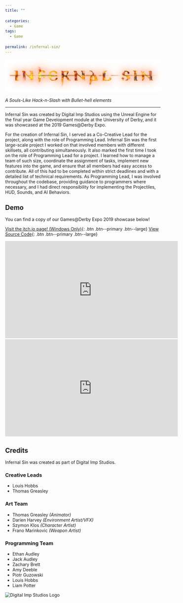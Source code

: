 ```yaml
---
title: ""

categories:
  - Game
tags:
  - Game

permalink: /infernal-sin/
---
```


![Infernal Sin Logo](/assets/images/infernalsinlogo.png)

*A Souls-Like Hack-n-Slash with Bullet-hell elements*

---

Infernal Sin was created by Digital Imp Studios using the Unreal Engine for the final year Game Development module at the University of Derby, and it was showcased at the 2019 Games@Derby Expo.

For the creation of Infernal Sin, I served as a Co-Creative Lead for the project, along with the role of Programming Lead. Infernal Sin was the first large-scale project I worked on that involved members with different skillsets, all contributing simultaneously. It also marked the first time I took on the role of Programming Lead for a project. I learned how to manage a team of such size, coordinate the assignment of tasks, implement new features into the game, and ensure that all members had easy access to contribute. All of this had to be completed within strict deadlines and with a detailed list of technical requirements. As Programming Lead, I was involved throughout the codebase, providing guidance to programmers where necessary, and I had direct responsibility for implementing the Projectiles, HUD, Sounds, and AI Behaviors.

## Demo

You can find a copy of our Games@Derby Expo 2019 showcase below!

[<i class="fab fa-itch-io"></i> Visit the itch.io page! (Windows Only)](https://bazzadwarf.itch.io/infernal-sin){: .btn .btn--primary .btn--large}
[<i class="fab fa-gitlab"></i> View Source Code](https://gitlab.com/Bazzadwarf/pi){: .btn .btn--primary .btn--large}

<iframe width="560" height="315" src="https://www.youtube.com/embed/v5kYVwh9sC0?si=cmpi7Xd-aWJGwX6W" title="YouTube video player" frameborder="0" allow="accelerometer; autoplay; clipboard-write; encrypted-media; gyroscope; picture-in-picture; web-share" referrerpolicy="strict-origin-when-cross-origin" allowfullscreen></iframe>
<br>
<iframe width="560" height="315" src="https://www.youtube.com/embed/j1sgWUjcdhc?si=JDrWY5oNW4x2MN6R" title="YouTube video player" frameborder="0" allow="accelerometer; autoplay; clipboard-write; encrypted-media; gyroscope; picture-in-picture; web-share" referrerpolicy="strict-origin-when-cross-origin" allowfullscreen></iframe>

## Credits

Infernal Sin was created as part of Digital Imp Studios.

### Creative Leads

* Louis Hobbs [<i class="fab fa-linkedin"></i>](https://www.linkedin.com/in/louis-hobbs/) [<i class="fab fa-gitlab"></i>](https://gitlab.com/bazzadwarf) [<i class="fab fa-github"></i>](https://github.com/bazzadwarf)
* Thomas Greasley [<i class="fab fa-linkedin"></i>](https://www.linkedin.com/in/thomas-greasley) [<i class="fab fa-artstation"></i>](https://www.artstation.com/emperor339)

### Art Team

* Thomas Greasley *(Animator)* [<i class="fab fa-linkedin"></i>](https://www.linkedin.com/in/thomas-greasley) [<i class="fab fa-artstation"></i>](https://emperor339.artstation.com)
* Darien Harvey *(Environment Artist/VFX)* [<i class="fab fa-linkedin"></i>](https://www.linkedin.com/in/darien-harvey/) [<i class="fab fa-artstation"></i>](https://darien.artstation.com)
* Szymon Klos *(Character Artist)* [<i class="fab fa-linkedin"></i>](https://www.linkedin.com/in/szymonklos1/) [<i class="fab fa-artstation"></i>](https://szym.artstation.com)
* Frano Marinkovic *(Weapon Artist)* [<i class="fab fa-linkedin"></i>](https://www.linkedin.com/in/franom/) [<i class="fab fa-artstation"></i>](https://franom.artstation.com)

### Programming Team

* Ethan Audley [<i class="fab fa-linkedin"></i>](https://www.linkedin.com/in/ethan-audley-2a0582142/) [<i class="fab fa-gitlab"></i>](https://gitlab.com/EthanAudley)
* Jack Audley  [<i class="fab fa-linkedin"></i>](https://www.linkedin.com/in/jack-audley-096025189/) [<i class="fab fa-gitlab"></i>](https://gitlab.com/AudleyJack)
* Zachary Brett [<i class="fab fa-linkedin"></i>](https://www.linkedin.com/in/zachary-brett/) [<i class="fab fa-gitlab"></i>](https://gitlab.com/oniisama) [<i class="fab fa-github"></i>](https://github.com/momijisama)
* Amy Deeble [<i class="fab fa-linkedin"></i>](https://www.linkedin.com/in/amy-deeble-8b2a3a1a5) [<i class="fab fa-gitlab"></i>](https://gitlab.com/Deebs17) [<i class="fab fa-github"></i>](https://github.com/Deebs17)
* Piotr Guzowski [<i class="fab fa-linkedin"></i>](https://www.linkedin.com/in/piotr-guzowski-a35622132) [<i class="fab fa-gitlab"></i>](https://gitlab.com/guuzen)
* Louis Hobbs [<i class="fab fa-linkedin"></i>](https://www.linkedin.com/in/louis-hobbs/) [<i class="fab fa-gitlab"></i>](https://gitlab.com/bazzadwarf) [<i class="fab fa-github"></i>](https://github.com/bazzadwarf)
* Liam Potter [<i class="fab fa-linkedin"></i>](https://www.linkedin.com/in/byte-warlock/) [<i class="fab fa-gitlab"></i>](https://gitlab.com/byte-warlock) [<i class="fab fa-github"></i>](https://github.com/byte-warlock)

![Digital Imp Studios Logo](/assets/images/digitalimpstudiossource.png)
